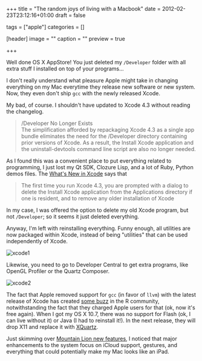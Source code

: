 +++
title = "The random joys of living with a Macbook"
date = 2012-02-23T23:12:16+01:00
draft = false

tags = ["apple"]
categories = []

[header]
image = ""
caption = ""
preview = true

+++

Well done OS X AppStore! You just deleted my `/Developer` folder with all extra stuff I installed on top of your programs...

I don't really understand what pleasure Apple might take in changing everything on my Mac everytime they release new software or new system. Now, they even don't ship `gcc` with the newly released Xcode. 

My bad, of course. I shouldn't have updated to Xcode 4.3 without reading the changelog.

> /Developer No Longer Exists  
> The simplification afforded by repackaging Xcode 4.3 as a single app bundle eliminates the need for the /Developer directory containing prior versions of Xcode. As a result, the Install Xcode application and the uninstall-devtools command line script are also no longer needed.

As I found this was a convenient place to put everything related to programming, I just lost my Qt SDK, Clozure Lisp, and a lot of Ruby, Python demos files. The [What's New in Xcode](https://developer.apple.com/library/ios/#documentation/DeveloperTools/Conceptual/WhatsNewXcode/Articles/xcode_4_3.html) says that

> The first time you run Xcode 4.3, you are prompted with a dialog to delete the Install Xcode application from the Applications directory if one is resident, and to remove any older installation of Xcode

In my case, I was offered the option to delete my old Xcode program, but not `/Developer`; so it seems it just deleted everything.

Anyway, I'm left with reinstalling everything. Funny enough, all utilities are now packaged within Xcode, instead of being "utilities" that can be used independently of Xcode.

![xcode1](/img/20120223155521.png)

Likewise, you need to go to Developer Central to get extra programs, like OpenGL Profiler or the Quartz Composer.

![xcode2](/img/20120223155511.png)

The fact that Apple removed support for `gcc` (in favor of `llvm`) with the latest release of Xcode has created [some buzz](https://stat.ethz.ch/pipermail/r-sig-mac/2011-March/008100.html) in the R community, notwithstanding the fact that they charged Apple users for that (ok, now it's free again). When I got my OS X 10.7, there was no support for Flash (ok, I can live without it) or Java (I had to reinstall it!). In the next release, they will drop X11 and replace it with [XQuartz](http://xquartz.macosforge.org/trac/wiki).

Just skimming over [Mountain Lion new features](http://www.macworld.com/article/165496/2012/02/ten_exciting_system_changes_in_mountain_lion.html), I noticed that major enhancements to the system focus on iCloud support, gestures, and everything that could potentially make my Mac looks like an iPad.
